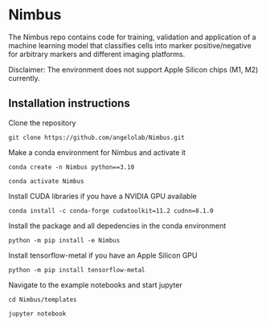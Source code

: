 # Nimbus

The Nimbus repo contains code for training, validation and application of a machine learning model that classifies cells into marker positive/negative for arbitrary markers and different imaging platforms.

Disclaimer: The environment does not support Apple Silicon chips (M1, M2) currently.

## Installation instructions

Clone the repository

`git clone https://github.com/angelolab/Nimbus.git`


Make a conda environment for Nimbus and activate it

`conda create -n Nimbus python==3.10`

`conda activate Nimbus`

Install CUDA libraries if you have a NVIDIA GPU available 

`conda install -c conda-forge cudatoolkit=11.2 cudnn=8.1.0`

Install the package and all depedencies in the conda environment

`python -m pip install -e Nimbus`

Install tensorflow-metal if you have an Apple Silicon GPU

`python -m pip install tensorflow-metal`

Navigate to the example notebooks and start jupyter

`cd Nimbus/templates`

`jupyter notebook`


